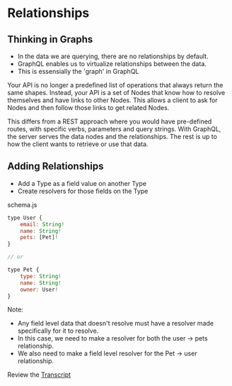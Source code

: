 # Relationships

## Thinking in Graphs

- In the data we are querying, there are no relationships by default.
- GraphQL enables us to virtualize relationships between the data.
- This is essensially the 'graph' in GraphQL

Your API is no longer a predefined list of operations that always return the same shapes. Instead, your API is a set of Nodes that know how to resolve themselves and have links to other Nodes. This allows a client to ask for Nodes and then follow those links to get related Nodes.

This differs from a REST approach where you would have pre-defined routes, with specific verbs, parameters and query strings. With GraphQL, the server serves the data nodes and the relationships. The rest is up to how the client wants to retrieve or use that data.

## Adding Relationships

- Add a Type as a field value on another Type
- Create resolvers for those fields on the Type

schema.js

```javascript
type User {
    email: String!
    name: String!
    pets: [Pet]!
}

// or

type Pet {
    type: String!
    name: String!
    owner: User!
}
```
Note:
- Any field level data that doesn't resolve must have a resolver made specifically for it to resolve. 
- In this case, we need to make a resolver for both the user -> pets relationship. 
- We also need to make a field level resolver for the Pet -> user relationship. 

Review the [Transcript](../05-transcripts/19-relationships.txt)
